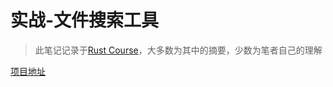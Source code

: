 # 实战-文件搜索工具

> 此笔记记录于[Rust Course](https://course.rs/)，大多数为其中的摘要，少数为笔者自己的理解

[项目地址](https://github.com/Justin3go/rust-learn-demo)

